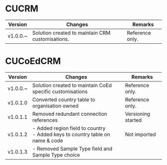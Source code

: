 # CUCRM

| Version  | Changes                                          | Remarks         |
| -------- | ------------------------------------------------ | --------------- |
| v1.0.0.~ | Solution created to maintain CRM customisations. | Reference only. |
# CUCoEdCRM
| Version  | Changes                                                                         | Remarks            |
| -------- | ------------------------------------------------------------------------------- | ------------------ |
| v1.0.0.~ | Solution created to maintain CoEd specific customisations                       | Reference only.    |
| v1.0.1.0 | Converted country table to organisation owned                                   | Reference only.    |
| v1.0.1.1 | Removed redundant connection references                                         | Versioning started |
| v1.0.1.2 | - Added region field to country<br>- Added keys to country table on name & code | Not imported       |
| v1.0.1.3 | - Removed Sample Type field and Sample Type choice                              |                    |

